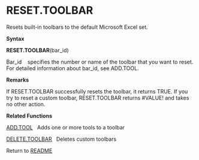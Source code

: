 # RESET.TOOLBAR

Resets built-in toolbars to the default Microsoft Excel set.

**Syntax**

**RESET.TOOLBAR**(bar\_id)

Bar\_id&nbsp;&nbsp;&nbsp;&nbsp;specifies the number or name of the
toolbar that you want to reset. For detailed information about bar\_id,
see ADD.TOOL.

**Remarks**

If RESET.TOOLBAR successfully resets the toolbar, it returns TRUE. If
you try to reset a custom toolbar, RESET.TOOLBAR returns \#VALUE\! and
takes no other action.

**Related Functions**

[ADD.TOOL](ADD.TOOL.md)&nbsp;&nbsp;&nbsp;Adds one or more tools to a toolbar

[DELETE.TOOLBAR](DELETE.TOOLBAR.md)&nbsp;&nbsp;&nbsp;Deletes custom toolbars



Return to [README](README.md#R)

